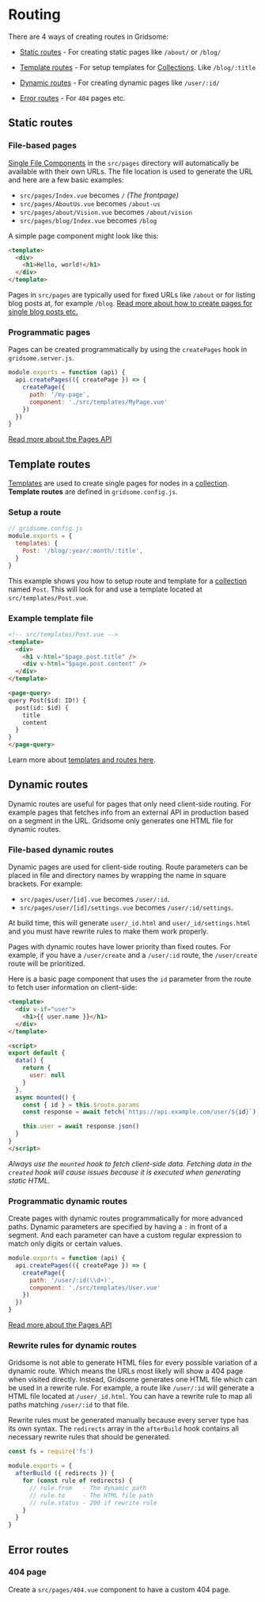 # Routing

There are 4 ways of creating routes in Gridsome:

- [Static routes](#static-routes) - For creating static pages like `/about/` or `/blog/`

- [Template routes](#template-routes) - For setup templates for [Collections](/docs/collections). Like `/blog/:title`

- [Dynamic routes](#dynamic-routes) - For creating dynamic pages like `/user/:id/`

- [Error routes](#error-routes) - For `404` pages etc.


## Static routes

### File-based pages

[Single File Components](https://vuejs.org/v2/guide/single-file-components.html) in the `src/pages` directory will automatically be available with their own URLs. The file location is used to generate the URL and here are a few basic examples:

- `src/pages/Index.vue` becomes `/` *(The frontpage)*
- `src/pages/AboutUs.vue` becomes `/about-us`
- `src/pages/about/Vision.vue` becomes `/about/vision`
- `src/pages/blog/Index.vue` becomes `/blog`

A simple page component might look like this:

```html
<template>
  <div>
    <h1>Hello, world!</h1>
  </div>
</template>
```

Pages in `src/pages` are typically used for fixed URLs like `/about` or for listing blog posts at, for example `/blog`. [Read more about how to create pages for single blog posts etc.](/docs/collections/)


### Programmatic pages

Pages can be created programmatically by using the `createPages` hook in `gridsome.server.js`.

```js
module.exports = function (api) {
  api.createPages(({ createPage }) => {
    createPage({
      path: '/my-page',
      component: './src/templates/MyPage.vue'
    })
  })
}
```

[Read more about the Pages API](/docs/pages-api/)

## Template routes
[Templates](/docs/templates/) are used to create single pages for nodes in a [collection](/docs/collections/). **Template routes** are defined in `gridsome.config.js`.

### Setup a route

```js
// gridsome.config.js
module.exports = {
  templates: {
    Post: '/blog/:year/:month/:title',
  }
}
```

This example shows you how to setup route and template for a [collection](/docs/collections/) named `Post`. This will look for and use a template located at `src/templates/Post.vue`.


### Example template file

```html
<!-- src/templates/Post.vue -->
<template>
  <div>
    <h1 v-html="$page.post.title" />
    <div v-html="$page.post.content" />
  </div>
</template>

<page-query>
query Post($id: ID!) {
  post(id: $id) {
    title
    content
  }
}
</page-query>
```

Learn more about [templates and routes here](/docs/templates).


## Dynamic routes

Dynamic routes are useful for pages that only need client-side routing. For example pages that fetches info from an external API in production based on a segment in the URL. Gridsome only generates one HTML file for dynamic routes.

### File-based dynamic routes

Dynamic pages are used for client-side routing. Route parameters can be placed in file and directory names by wrapping the name in square brackets. For example:

- `src/pages/user/[id].vue` becomes `/user/:id`.
- `src/pages/user/[id]/settings.vue` becomes `/user/:id/settings`.

At build time, this will generate `user/_id.html` and `user/_id/settings.html` and you must have rewrite rules to make them work properly.

Pages with dynamic routes have lower priority than fixed routes. For example, if you have a `/user/create` and a `/user/:id` route, the `/user/create` route will be prioritized.

Here is a basic page component that uses the `id` parameter from the route to fetch user information on client-side:

```html
<template>
  <div v-if="user">
    <h1>{{ user.name }}</h1>
  </div>
</template>

<script>
export default {
  data() {
    return {
      user: null
    }
  },
  async mounted() {
    const { id } = this.$route.params
    const response = await fetch(`https://api.example.com/user/${id}`)

    this.user = await response.json()
  }
}
</script>
```

*Always use the `mounted` hook to fetch client-side data. Fetching data in the `created` hook will cause issues because it is executed when generating static HTML.*

### Programmatic dynamic routes

Create pages with dynamic routes programmatically for more advanced paths. Dynamic parameters are specified by having a `:` in front of a segment. And each parameter can have a custom regular expression to match only digits or certain values.

```js
module.exports = function (api) {
  api.createPages(({ createPage }) => {
    createPage({
      path: '/user/:id(\\d+)',
      component: './src/templates/User.vue'
    })
  })
}
```

[Read more about the Pages API](/docs/pages-api/)

### Rewrite rules for dynamic routes

Gridsome is not able to generate HTML files for every possible variation of a dynamic route. Which means the URLs most likely will show a 404 page when visited directly. Instead, Gridsome generates one HTML file which can be used in a rewrite rule. For example, a route like `/user/:id` will generate a HTML file located at `/user/_id.html`. You can have a rewrite rule to map all paths matching `/user/:id` to that file.

Rewrite rules must be generated manually because every server type has its own syntax. The `redirects` array in the `afterBuild` hook contains all necessary rewrite rules that should be generated.

```js
const fs = require('fs')

module.exports = {
  afterBuild ({ redirects }) {
    for (const rule of redirects) {
      // rule.from   - The dynamic path
      // rule.to     - The HTML file path
      // rule.status - 200 if rewrite rule
    }
  }
}
```


## Error routes

### 404 page

Create a `src/pages/404.vue` component to have a custom 404 page.

